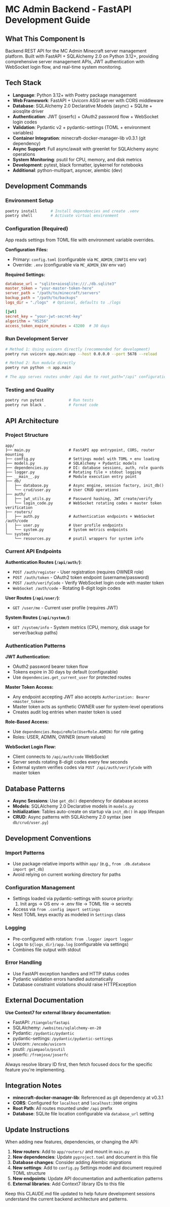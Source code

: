 # MC Admin Backend - FastAPI Development Guide

## What This Component Is

Backend REST API for the MC Admin Minecraft server management platform. Built with FastAPI + SQLAlchemy 2.0 on Python 3.12+, providing comprehensive server management APIs, JWT authentication with WebSocket login flow, and real-time system monitoring.

## Tech Stack

- **Language**: Python 3.12+ with Poetry package management
- **Web Framework**: FastAPI + Uvicorn ASGI server with CORS middleware 
- **Database**: SQLAlchemy 2.0 Declarative Models (async) + SQLite + aiosqlite driver
- **Authentication**: JWT (joserfc) + OAuth2 password flow + WebSocket login codes
- **Validation**: Pydantic v2 + pydantic-settings (TOML + environment variables)
- **Container Integration**: minecraft-docker-manager-lib v0.3.1 (git dependency)
- **Async Support**: Full async/await with greenlet for SQLAlchemy async operations
- **System Monitoring**: psutil for CPU, memory, and disk metrics
- **Development**: pytest, black formatter, ipykernel for notebooks
- **Additional**: python-multipart, asyncer, alembic (dev)

## Development Commands

### Environment Setup
```bash
poetry install      # Install dependencies and create .venv
poetry shell        # Activate virtual environment
```

### Configuration (Required)
App reads settings from TOML file with environment variable overrides.

**Configuration Files:**
- Primary: `config.toml` (configurable via `MC_ADMIN_CONFIG` env var)
- Override: `.env` (configurable via `MC_ADMIN_ENV` env var)

**Required Settings:**
```toml
database_url = "sqlite+aiosqlite:///./db.sqlite3"
master_token = "your-master-token-here"
server_path = "/path/to/minecraft/servers"
backup_path = "/path/to/backups"
logs_dir = "./logs"  # Optional, defaults to ./logs

[jwt]
secret_key = "your-jwt-secret-key"
algorithm = "HS256"
access_token_expire_minutes = 43200  # 30 days
```

### Run Development Server
```bash
# Method 1: Using uvicorn directly (recommended for development)
poetry run uvicorn app.main:app --host 0.0.0.0 --port 5678 --reload

# Method 2: Run module directly  
poetry run python -m app.main

# The app serves routes under /api due to root_path="/api" configuration
```

### Testing and Quality
```bash
poetry run pytest           # Run tests
poetry run black .          # Format code
```

## API Architecture

### Project Structure
```
app/
├── main.py                 # FastAPI app entrypoint, CORS, router mounting
├── config.py               # Settings model with TOML + env loading
├── models.py               # SQLAlchemy + Pydantic models
├── dependencies.py         # DI: database sessions, auth, role guards
├── logger.py               # Rotating file + stdout logging
├── __main__.py             # Module execution entry point
├── db/
│   ├── database.py         # Async engine, session factory, init_db()
│   └── crud/user.py        # User CRUD operations
├── auth/
│   ├── jwt_utils.py        # Password hashing, JWT create/verify
│   └── login_code.py       # WebSocket rotating codes + master token verification
├── routers/
│   ├── auth.py             # Authentication endpoints + WebSocket /auth/code
│   ├── user.py             # User profile endpoints
│   └── system.py           # System metrics endpoints
└── system/
    └── resources.py        # psutil wrappers for system info
```

### Current API Endpoints

**Authentication Routes (`/api/auth/`)**:
- `POST /auth/register` - User registration (requires OWNER role)
- `POST /auth/token` - OAuth2 token endpoint (username/password)
- `POST /auth/verifyCode` - Verify WebSocket login code with master token
- `WebSocket /auth/code` - Rotating 8-digit login codes

**User Routes (`/api/user/`)**:
- `GET /user/me` - Current user profile (requires JWT)

**System Routes (`/api/system/`)**:
- `GET /system/info` - System metrics (CPU, memory, disk usage for server/backup paths)

### Authentication Patterns

**JWT Authentication:**
- OAuth2 password bearer token flow
- Tokens expire in 30 days by default (configurable)
- Use `dependencies.get_current_user` for protected routes

**Master Token Access:**
- Any endpoint accepting JWT also accepts `Authorization: Bearer <master_token>`
- Master token acts as synthetic OWNER user for system-level operations
- Creates audit log entries when master token is used

**Role-Based Access:**
- Use `dependencies.RequireRole(UserRole.ADMIN)` for role gating
- Roles: USER, ADMIN, OWNER (enum values)

**WebSocket Login Flow:**
- Client connects to `/api/auth/code` WebSocket  
- Server sends rotating 8-digit codes every few seconds
- External system verifies codes via `POST /api/auth/verifyCode` with master token

## Database Patterns

- **Async Sessions**: Use `get_db()` dependency for database access
- **Models**: SQLAlchemy 2.0 Declarative models in `models.py`
- **Initialization**: Tables auto-create on startup via `init_db()` in app lifespan
- **CRUD**: Async patterns with SQLAlchemy 2.0 syntax (see `db/crud/user.py`)

## Development Conventions

### Import Patterns
- Use package-relative imports within `app/` (e.g., `from .db.database import get_db`)
- Avoid relying on current working directory for paths

### Configuration Management
- Settings loaded via pydantic-settings with source priority:
  1. Init args → OS env → .env file → TOML file → secrets
- Access via `from .config import settings`
- Nest TOML keys exactly as modeled in `Settings` class

### Logging
- Pre-configured with rotation: `from .logger import logger`
- Logs to `${logs_dir}/app.log` (configurable via settings)
- Combines file output with stdout

### Error Handling
- Use FastAPI exception handlers and HTTP status codes
- Pydantic validation errors handled automatically
- Database constraint violations should raise HTTPException

## External Documentation

**Use Context7 for external library documentation:**
- FastAPI: `/tiangolo/fastapi`
- SQLAlchemy: `/websites/sqlalchemy-en-20`  
- Pydantic: `/pydantic/pydantic`
- pydantic-settings: `/pydantic/pydantic-settings`
- Uvicorn: `/encode/uvicorn`
- psutil: `/giampaolo/psutil`
- joserfc: `/fromjose/joserfc`

Always resolve library ID first, then fetch focused docs for the specific feature you're implementing.

## Integration Notes

- **minecraft-docker-manager-lib**: Referenced as git dependency at v0.3.1
- **CORS**: Configured for `localhost` and `localhost:3000` origins
- **Root Path**: All routes mounted under `/api` prefix
- **Database**: SQLite file location configurable via `database_url` setting

## Update Instructions

When adding new features, dependencies, or changing the API:

1. **New routers**: Add to `app/routers/` and mount in `main.py`
2. **New dependencies**: Update `pyproject.toml` and document in this file
3. **Database changes**: Consider adding Alembic migrations
4. **New settings**: Add to `config.py` Settings model and document required TOML structure
5. **New endpoints**: Update API documentation and authentication patterns
6. **External libraries**: Add Context7 library IDs to this file

Keep this CLAUDE.md file updated to help future development sessions understand the current backend architecture and patterns.